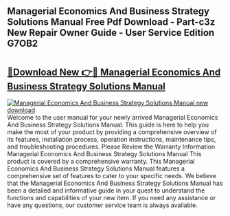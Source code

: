 ## Managerial Economics And Business Strategy Solutions Manual Free Pdf Download - Part-c3z New Repair Owner Guide - User Service Edition G7OB2

# <h2><a href="http://bc862.oget.top/?id=Managerial+Economics+And+Business+Strategy+Solutions+Manual">🔗Download New 👉🔴 Managerial Economics And Business Strategy Solutions Manual</a></h2>

[![Managerial Economics And Business Strategy Solutions Manual new download](https://i.imgur.com/5g1atiW.png)](http://bc862.oget.top/?id=Managerial+Economics+And+Business+Strategy+Solutions+Manual)
Welcome to the user manual for your newly arrived Managerial Economics And Business Strategy Solutions Manual. This guide is here to help you make the most of your product by providing a comprehensive overview of its features, installation process, operation instructions, maintenance tips, and troubleshooting procedures. Please Review the Warranty Information Managerial Economics And Business Strategy Solutions Manual This product is covered by a comprehensive warranty. This Managerial Economics And Business Strategy Solutions Manual features a comprehensive set of features to cater to your specific needs. We believe that the Managerial Economics And Business Strategy Solutions Manual has been a detailed and informative guide in your quest to understand the functions and capabilities of your new item. If you need any assistance or have any questions, our customer service team is always available.
